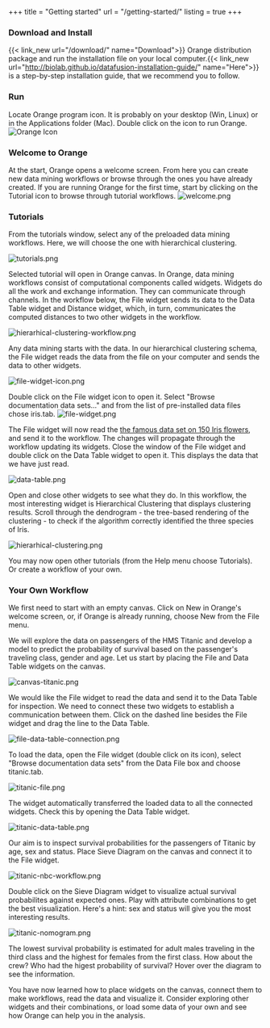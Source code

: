 +++
title = "Getting started"
url = "/getting-started/"
listing = true
+++


### Download and Install
{{< link_new url="/download/" name="Download">}} Orange distribution package and run the
installation file on your local computer.{{< link_new url="http://biolab.github.io/datafusion-installation-guide/" name="Here">}} is a step-by-step installation guide, that we recommend you to follow.

### Run

Locate Orange program icon. It is probably on your desktop (Win, Linux) or in the Applications folder (Mac).
Double click on the icon to run Orange.
\
![Orange Icon](/getting_started/orange-icon.png__210x10000_q95.jpg)
                      

### Welcome to Orange
At the start, Orange opens a welcome screen. From here you can create new data mining workflows or browse through the ones
you have already created. If you are running Orange for the first time, start by clicking on the Tutorial icon to
browse through tutorial workflows.
![welcome.png](/getting_started/welcome-screen.png)
                        

### Tutorials

From the tutorials window, select any of the preloaded data mining workflows. Here, we will choose the one with
hierarchical clustering.

![tutorials.png](/getting_started/hierarchical-clustering.png)
                        
Selected tutorial will open in Orange canvas. In Orange, data mining workflows consist of computational
components called widgets. Widgets do all the work and exchange information. They can communicate through channels.
In the workflow below, the File widget sends its data to the Data Table widget and Distance widget, which, in turn,
communicates the computed distances to two other widgets in the workflow.

![hierarhical-clustering-workflow.png](/getting_started/hierarchical-clustering-tutorial.png)

Any data mining starts with the data. In our hierarchical clustering schema, the File widget reads the data from the
file on your computer and sends the data to other widgets.

![file-widget-icon.png](/getting_started/file-widget.png)
                  
Double click on the File widget icon to open it. Select "Browse documentation data sets..." and from the list of
pre-installed data files chose iris.tab.
![file-widget.png](/getting_started/browse-documentiation-data-sets.png)

The File widget will now read the [the famous data set on
150 Iris flowers](http://en.wikipedia.org/wiki/Iris_flower_data_set), and send it to the workflow. The changes will propagate through the workflow updating its
widgets. Close the window of the File widget and double click on the Data Table widget to open it. This displays
the data that we have just read.

![data-table.png](/getting_started/data-table-iris.png)

Open and close other widgets to see what they do. In this workflow, the most interesting widget is Hierarchical
Clustering that displays clustering results. Scroll through the dendrogram - the tree-based rendering of the
clustering - to check if the algorithm correctly identified the three species of Iris.

![hierarhical-clustering.png](/getting_started/hierarchical-clustering-dendrogram.png)

You may now open other tutorials (from the Help menu choose Tutorials). Or create a workflow of your own.

### Your Own Workflow

We first need to start with an empty canvas. Click on New in Orange's welcome screen, or, if Orange is already
running, choose New from the File menu.

We will explore the data on passengers of the HMS Titanic and develop a model to predict the probability of survival
based on the passenger's traveling class, gender and age. Let us start by placing the File and Data Table widgets on the
canvas.

![canvas-titanic.png](/getting_started/linking-widgets.png)

We would like the File widget to read the data and send it to the Data Table for inspection. We need to connect
these two widgets to establish a communication between them. Click on the dashed line besides the File
widget and drag the line to the Data Table.

![file-data-table-connection.png](/getting_started/linking-widgets2.png)

To load the data, open the File widget (double click on its icon), select "Browse documentation data sets" from the
Data File box and choose titanic.tab.

![titanic-file.png](/getting_started/loading-data.png)
                       
The widget automatically transferred the loaded data to all the connected widgets. Check this by opening the Data
Table widget.

![titanic-data-table.png](/getting_started/data-table-titanic.png)

Our aim is to inspect survival probabilities for the passengers of Titanic by age, sex and status. Place Sieve
Diagram on the canvas and connect it to the File widget.

![titanic-nbc-workflow.png](/getting_started/titanic-workflow.png)

Double click on the Sieve Diagram widget to visualize actual survival probabilites against expected ones. Play with attribute
combinations to get the best visualization. Here's a hint: sex and status will give you the most interesting results.

![titanic-nomogram.png](/getting_started/titanic-workflow-sievediagram.png)
                      
The lowest survival probability is estimated for adult males traveling in the third class and the highest for females from
the first class. How about the crew? Who had the higest probability of survival? Hover over the diagram to see the information.
                        
You have now learned how to place widgets on the canvas, connect them to make workflows, read the data and visualize it. 
Consider exploring other widgets and their combinations, or load some data of
your own and see how Orange can help you in the analysis.
                       